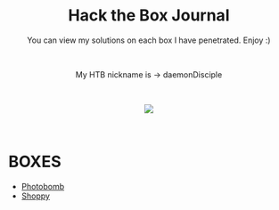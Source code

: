 <h1 align = center> Hack the Box Journal </h1>
<p align = center>You can view my solutions on each box I have penetrated. Enjoy :) </p><br/>
<p align = center> My HTB nickname is -> daemonDisciple </p><br/>
<p align = center><img align = center src = https://thumbs.gfycat.com/RigidPleasantChicken-size_restricted.gif></p>

<br/>

# BOXES
- [Photobomb](/Boxes/Photobomb.md)
- [Shoppy](/Boxes/Shoppy.md)
